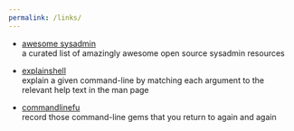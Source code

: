 ```yaml
---
permalink: /links/
---
```


- [awesome sysadmin](https://github.com/kahun/awesome-sysadmin)<br>
a curated list of amazingly awesome open source sysadmin resources

- [explainshell](https://explainshell.com/)<br>
explain a given command-line by matching each argument to the relevant help text in the man page

- [commandlinefu](https://www.commandlinefu.com)<br>
record those command-line gems that you return to again and again


